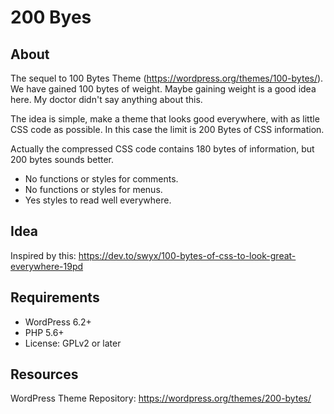 # 200 Byes

## About

The sequel to 100 Bytes Theme (https://wordpress.org/themes/100-bytes/). We have gained 100 bytes of weight. Maybe gaining weight is a good idea here. My doctor didn't say anything about this.

The idea is simple, make a theme that looks good everywhere, with as little CSS code as possible. In this case the limit is 200 Bytes of CSS information.

Actually the compressed CSS code contains 180 bytes of information, but 200 bytes sounds better.

- No functions or styles for comments.
- No functions or styles for menus.
- Yes styles to read well everywhere.

## Idea

Inspired by this: https://dev.to/swyx/100-bytes-of-css-to-look-great-everywhere-19pd

## Requirements

- WordPress 6.2+
- PHP 5.6+
- License: GPLv2 or later

## Resources

WordPress Theme Repository: https://wordpress.org/themes/200-bytes/
